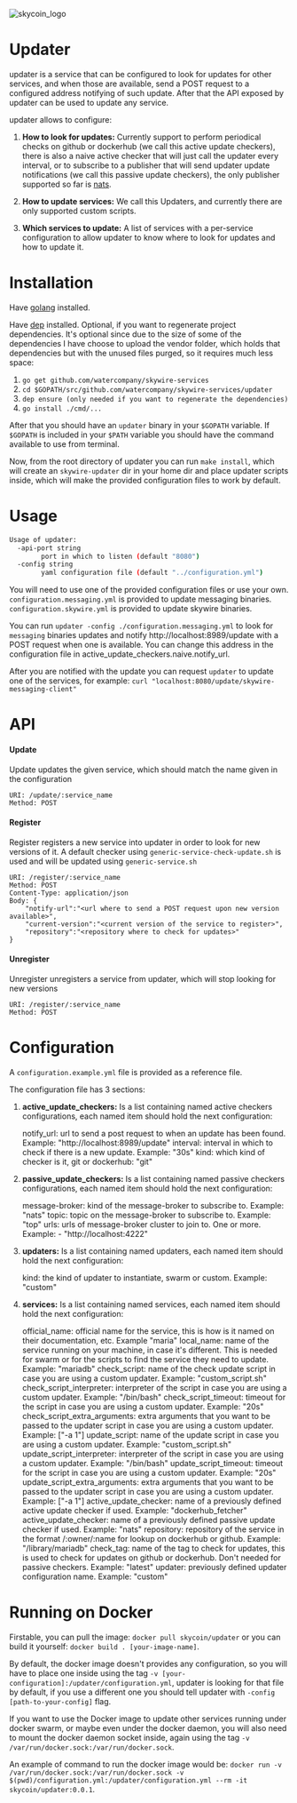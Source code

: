
![skycoin_logo](https://user-images.githubusercontent.com/26845312/32426705-d95cb988-c281-11e7-9463-a3fce8076a72.png)

# Updater

updater is a service that can be configured to look for updates for other services, and when those are
available, send a POST request to a configured address notifying of such update. After that the API
exposed by updater can be used to update any service.

updater allows to configure:

1. **How to look for updates:** Currently support to perform periodical checks on github or dockerhub (we call this active update checkers), there is also a naive active checker that will just call the updater every interval, or to subscribe to a publisher that will send updater update notifications (we call this passive update checkers), the only publisher supported so far is [nats](https://nats.io/).
    
2. **How to update services:** We call this Updaters, and currently there are only supported custom scripts.
    
3. **Which services to update:** A list of services with a per-service configuration to allow updater to know where to look for updates and how to update it.

# Installation

Have [golang](https://golang.org/dl/) installed.

Have [dep](https://golang.github.io/dep/docs/installation.html) installed.
Optional, if you want to regenerate project dependencies. It's optional since due
to the size of some of the dependencies I have choose to upload the vendor folder, which
holds that dependencies but with the unused files purged, so it requires much less space:

1. `go get github.com/watercompany/skywire-services`
2. `cd $GOPATH/src/github.com/watercompany/skywire-services/updater`
3. `dep ensure (only needed if you want to regenerate the dependencies)`
4. `go install ./cmd/...`

After that you should have an `updater` binary in your `$GOPATH` variable. If `$GOPATH` is included in your `$PATH` variable you should have the command available to use from terminal.

Now, from the root directory of updater you can run `make install`, which will create an `skywire-updater`
dir in your home dir and place updater scripts inside, which will make the provided configuration files
to work by default.

# Usage

```bash
Usage of updater:
  -api-port string
    	port in which to listen (default "8080")
  -config string
    	yaml configuration file (default "../configuration.yml")
```

You will need to use one of the provided configuration files or use your own.
`configuration.messaging.yml` is provided to update messaging binaries.
`configuration.skywire.yml` is provided to update skywire binaries.

You can run `updater -config ./configuration.messaging.yml` to look for `messaging`
binaries updates and notify http://localhost:8989/update with a POST request when one
is available. You can change this address in the configuration file in
active_update_checkers.naive.notify_url.

After you are notified with the update you can request `updater` to update one of the
services, for example:
`curl "localhost:8080/update/skywire-messaging-client"`

# API

#### Update
Update updates the given service, which should match the name given in the configuration
```
URI: /update/:service_name
Method: POST
```

#### Register
Register registers a new service into updater in order to look for new versions of it. A default checker
using `generic-service-check-update.sh` is used and will be updated using `generic-service.sh`
```
URI: /register/:service_name
Method: POST
Content-Type: application/json
Body: {
 	"notify-url":"<url where to send a POST request upon new version available>",
 	"current-version":"<current version of the service to register>",
 	"repository":"<repository where to check for updates>"
}
```

#### Unregister
Unregister unregisters a service from updater, which will stop looking for new versions
```
URI: /register/:service_name
Method: POST
```

# Configuration

A `configuration.example.yml` file is provided as a reference file.

The configuration file has 3 sections:

1. **active_update_checkers:**
    Is a list containing named active checkers configurations, each named item should hold the next configuration:

    notify_url: url to send a post request to when an update has been found. Example: "http://localhost:8989/update"
    interval: interval in which to check if there is a new update. Example: "30s"
    kind: which kind of checker is it, git or dockerhub: "git"

2. **passive_update_checkers:**
    Is a list containing named passive checkers configurations, each named item should hold the next configuration:

    message-broker: kind of the message-broker to subscribe to. Example: "nats"
    topic: topic on the message-broker to subscribe to. Example: "top"
    urls: urls of message-broker cluster to join to. One or more. Example:
        - "http://localhost:4222"

3. **updaters:**
    Is a list containing named updaters, each named item should hold the next configuration:

    kind: the kind of updater to instantiate, swarm or custom. Example: "custom"

4. **services:**
    Is a list containing named services, each named item should hold the next configuration:

    official_name: official name for the service, this is how is it named on their documentation, etc. Example "maria"
    local_name: name of the service running on your machine, in case it's different. This is needed for swarm or for the scripts to find the service they need to update. Example: "mariadb"
    check_script: name of the check update script in case you are using a custom updater. Example:  "custom_script.sh"
    check_script_interpreter: interpreter of the script in case you are using a custom updater. Example: "/bin/bash"
    check_script_timeout: timeout for the script in case you are using a custom updater. Example: "20s"
    check_script_extra_arguments: extra arguments that you want to be passed to the updater script in case you are using a custom updater. Example: ["-a 1"]
    update_script: name of the update script in case you are using a custom updater. Example:  "custom_script.sh"
    update_script_interpreter: interpreter of the script in case you are using a custom updater. Example: "/bin/bash"
    update_script_timeout: timeout for the script in case you are using a custom updater. Example: "20s"
    update_script_extra_arguments: extra arguments that you want to be passed to the updater script in case you are using a custom updater. Example: ["-a 1"]
    active_update_checker: name of a previously defined active update checker if used. Example: "dockerhub_fetcher"
    active_update_checker: name of a previously defined passive update checker if used. Example: "nats"
    repository: repository of the service in the format /:owner/:name for lookup on dockerhub or github. Example: "/library/mariadb"
    check_tag: name of the tag to check for updates, this is used to check for updates on github or dockerhub. Don't needed for passive checkers. Example: "latest"
    updater: previously defined updater configuration name. Example: "custom"


# Running on Docker
Firstable, you can pull the image: `docker pull skycoin/updater` or you can build it yourself: `docker build . [your-image-name]`.

By default, the docker image doesn't provides any configuration, so you will have to place one inside using the tag `-v [your-configuration]:/updater/configuration.yml`, updater is looking for that file by default, if you use a different one you should tell updater with `-config [path-to-your-config]` flag.

If you want to use the Docker image to update other services running under docker swarm, or maybe even under the docker daemon, you will also need to mount the docker daemon socket inside, again using the tag `-v /var/run/docker.sock:/var/run/docker.sock`.

An example of command to run the docker image would be:
`docker run -v /var/run/docker.sock:/var/run/docker.sock -v $(pwd)/configuration.yml:/updater/configuration.yml --rm -it skycoin/updater:0.0.1`.
